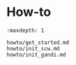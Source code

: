 # How-to

```{toctree}
:maxdepth: 1

howto/get_started.md
howto/init_scw.md
howto/init_gandi.md
```

